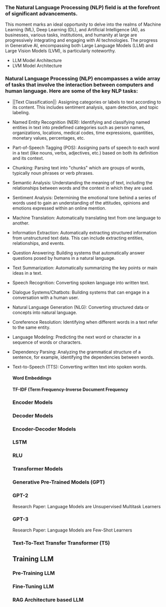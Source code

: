 ### The Natural Language Processing (NLP) field is at the forefront of significant advancements.

This moment marks an ideal opportunity to delve into the realms of Machine Learning (ML), Deep Learning (DL), and Artificial Intelligence (AI), 
as businesses, various tasks, institutions, and humanity at large are progressively integrating and engaging with AI technologies. 
The progress in Generative AI, encompassing both Large Language Models (LLM) and Large Vision Models (LVM), is particularly noteworthy.
- LLM Model Architecture
- LVM Model Architecture

### Natural Language Processing (NLP) encompasses a wide array of tasks that involve the interaction between computers and human language. Here are some of the key NLP tasks:

- ||Text Classification||: Assigning categories or labels to text according to its content. This includes sentiment analysis, spam detection, and topic labeling.

- Named Entity Recognition (NER): Identifying and classifying named entities in text into predefined categories such as person names, organizations, locations, medical codes, time expressions, quantities, monetary values, percentages, etc.

- Part-of-Speech Tagging (POS): Assigning parts of speech to each word in a text (like nouns, verbs, adjectives, etc.) based on both its definition and its context.

- Chunking: Parsing text into "chunks" which are groups of words, typically noun phrases or verb phrases.

- Semantic Analysis: Understanding the meaning of text, including the relationships between words and the context in which they are used.

- Sentiment Analysis: Determining the emotional tone behind a series of words used to gain an understanding of the attitudes, opinions and emotions expressed within an online mention.

- Machine Translation: Automatically translating text from one language to another.

- Information Extraction: Automatically extracting structured information from unstructured text data. This can include extracting entities, relationships, and events.

- Question Answering: Building systems that automatically answer questions posed by humans in a natural language.

- Text Summarization: Automatically summarizing the key points or main ideas in a text.

- Speech Recognition: Converting spoken language into written text.

- Dialogue Systems/Chatbots: Building systems that can engage in a conversation with a human user.

- Natural Language Generation (NLG): Converting structured data or concepts into natural language.
- Coreference Resolution: Identifying when different words in a text refer to the same entity.
- Language Modeling: Predicting the next word or character in a sequence of words or characters.
- Dependency Parsing: Analyzing the grammatical structure of a sentence, for example, identifying the dependencies between words.
- Text-to-Speech (TTS): Converting written text into spoken words.

  #### Word Embeddings
  #### TF-IDF (Term Frequency-Inverse Document Frequency

  ### Encoder Models
  ### Decoder Models
  ### Encoder-Decoder Models
  ### LSTM
  ### RLU
  ### Transformer Models

  ### Generative Pre-Trained Models (GPT)
  ### GPT-2
    Research Paper: Language Models are Unsupervised Multitask Learners
  ### GPT-3
    Research Paper: Language Models are Few-Shot Learners
  ### Text-To-Text Transfer Transformer (T5)

  ## Training LLM
  ### Pre-Training LLM
  ### Fine-Tuning LLM
  ### RAG Architecture based LLM

  
